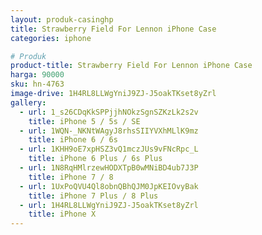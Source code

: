 ```yaml
---
layout: produk-casinghp
title: Strawberry Field For Lennon iPhone Case
categories: iphone

# Produk
product-title: Strawberry Field For Lennon iPhone Case
harga: 90000
sku: hn-4763
image-drive: 1H4RL8LLWgYniJ9ZJ-J5oakTKset8yZrl
gallery:
  - url: 1_s26CDqKkSPPjjhNOkzSgnSZKzLk2s2v
    title: iPhone 5 / 5s / SE
  - url: 1WQN-_NKNtWAgyJ8rhsSIIYVXhMLlK9mz
    title: iPhone 6 / 6s
  - url: 1KHH9oE7xpHSZ3vQ1mczJUs9vFNcRpc_L
    title: iPhone 6 Plus / 6s Plus
  - url: 1N8RqHMlrzewHODXTpB0wMNiBD4ub7J3P
    title: iPhone 7 / 8
  - url: 1UxPoQVU4Ql8obnQBhQJM0JpKEIOvyBak
    title: iPhone 7 Plus / 8 Plus
  - url: 1H4RL8LLWgYniJ9ZJ-J5oakTKset8yZrl
    title: iPhone X
---
```

